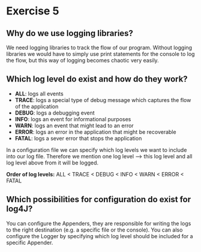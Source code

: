 # Exercise 5

## Why do we use logging libraries?
We need logging libraries to track the flow of our program. Without logging libraries we would have to simply use print statements for the console to log the flow, but this way of logging becomes chaotic very easily.

## Which log level do exist and how do they work?
* **ALL**: logs all events
* **TRACE**: logs a special type of debug message which captures the flow of the application
* **DEBUG**: logs a debugging event
* **INFO**: logs an event for informational purposes
* **WARN**: logs an event that might lead to an error
* **ERROR**: logs an error in the application that might be recoverable
* **FATAL**: logs a sever error that stops the application

In a configuration file we can specify which log levels we want to include into our log file. Therefore we mention one log level --> this log level and all log level above from it will be logged.

**Order of log levels:** ALL < TRACE < DEBUG < INFO < WARN < ERROR < FATAL

## Which possibilities for configuration do exist for log4J?
You can configure the Appenders, they are responsible for writing the logs to the right destination (e.g. a specific file or the console).
You can also configure the Logger by specifying which log level should be included for a specific Appender.